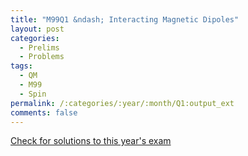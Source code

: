 ```yaml
---
title: "M99Q1 &ndash; Interacting Magnetic Dipoles"
layout: post
categories:
  - Prelims
  - Problems
tags:
  - QM
  - M99
  - Spin
permalink: /:categories/:year/:month/Q1:output_ext
comments: false
---
```

<object data="1999M1Q.pdf" type="application/pdf" width="100%" height="500"></object>
<div class="message"><a href='https://princetonprelim.com/prelim/3/'>Check for solutions to this year's exam</a></div>